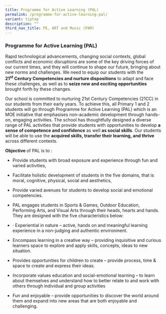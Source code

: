 ```yaml
---
title: Programme for Active Learning (PAL)
permalink: /programme-for-active-learning-pal/
variant: tiptap
description: ""
third_nav_title: PE, ART and Music (PAM)
---
```

<h3>Programme for Active Learning (PAL)</h3>
<p>Rapid technological advancements, changing social contexts, global conflicts
and economic disruptions are some of the key driving forces of our current
times, and they will continue to shape our future, bringing about new norms
and challenges. We need to equip our students with the <strong>21<sup>st</sup>&nbsp;Century Competencies and nurture dispositions</strong> to
adapt and face these challenges, as well as to <strong>seize new and exciting opportunities</strong> brought
forth by these changes.​</p>
<p>Our school is committed to nurturing 21st Century Competencies (21CC)
in our students from their early years. To achieve this, all Primary 1
and 2 students will go through Programme for Active Learning (PAL) which
is an MOE initiative that emphasises non-academic development through hands-on,
engaging activities. The school has thoughtfully designed a diverse range
of PAL activities that provide students with opportunities to develop <strong>a sense of competence and confidence</strong> as
well <strong>as social skills</strong>. Our students will be able to use
the <strong>acquired skills, transfer their learning, and thrive </strong>across
different contexts.</p>
<p><strong>Objective </strong>of PAL is to :</p>
<ul data-tight="true" class="tight">
<li>
<p>Provide students with broad exposure and experience through fun and varied
activities,</p>
</li>
<li>
<p>Facilitate holistic development of students in the five domains, that
is moral, cognitive, physical, social and aesthetics,</p>
</li>
<li>
<p>Provide varied avenues for students to develop social and emotional competencies.</p>
</li>
<li>
<p>PAL engages students in Sports &amp; Games, Outdoor Education, Performing
Arts, and Visual Arts through their heads, hearts and hands. They are designed
with the five characteristics below:</p>
</li>
<li>
<p>·&nbsp;Experiential in nature – active, hands on and meaningful learning
experience in a non-judging and authentic environment.</p>
</li>
<li>
<p>Encompass learning in a creative way – providing inquisitive and curious
learners space to explore and apply skills, concepts, ideas to new situation.</p>
</li>
<li>
<p>Provides opportunities for children to create – provide process, time
&amp; space to create and express their ideas.</p>
</li>
<li>
<p>Incorporate values education and social-emotional learning – to learn
about themselves and understand how to better relate to and work with others
through individual and group activities</p>
</li>
<li>
<p>Fun and enjoyable – provide opportunities to discover the world around
them and expand into new areas that are both enjoyable and challenging.</p>
</li>
</ul>
<p></p>